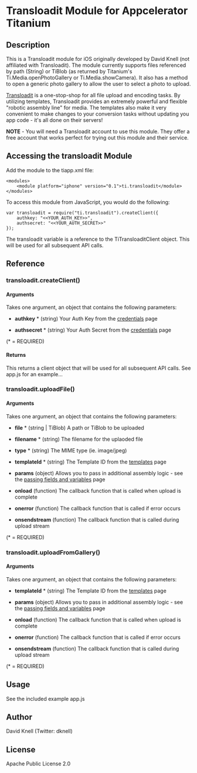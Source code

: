 # Transloadit Module for Appcelerator Titanium

## Description

This is a Transloadit module for iOS originally developed by David Knell (not affiliated with Transloadit). The 
module currently supports files referenced by path (String) or TiBlob (as returned by Titanium's 
Ti.Media.openPhotoGallery or Ti.Media.showCamera). It also has a method to open a generic photo gallery 
to allow the user to select a photo to upload.

[Transloadit](http://www.transloadit.com/) is a one-stop-shop for all file upload and encoding tasks. By utilizing 
templates, Transloadit provides an extremely powerful and flexible "robotic assembly line" for media. The templates 
also make it very convenient to make changes to your conversion tasks without updating you app code - it's all done 
on their servers!

**NOTE** - You will need a Transloadit account to use this module. They offer a free account that works perfect for
trying out this module and their service.

## Accessing the transloadit Module

Add the module to the tiapp.xml file:

	<modules>
        <module platform="iphone" version="0.1">ti.transloadit</module>
    </modules>

To access this module from JavaScript, you would do the following:

	var transloadit = require("ti.transloadit").createClient({
		authkey: "<<YOUR_AUTH_KEY>>",
		authsecret: "<<YOUR_AUTH_SECRET>>"
	});

The transloadit variable is a reference to the TiTransloaditClient object. This will be used for all subsequent API calls.

## Reference

### transloadit.createClient()

#### Arguments

Takes one argument, an object that contains the following parameters:

* **authkey** *			(string) Your Auth Key from the [credentials](https://transloadit.com/accounts/credentials) page

* **authsecret** *		(string) Your Auth Secret from the [credentials](https://transloadit.com/accounts/credentials) page
	
(* = REQUIRED)

#### Returns

This returns a client object that will be used for all subsequent API calls. See app.js for an example...
	
### transloadit.uploadFile()

#### Arguments

Takes one argument, an object that contains the following parameters:

* **file** *			(string | TiBlob) A path or TiBlob to be uploaded

* **filename** *		(string) The filename for the uplaoded file

* **type** *			(string) The MIME type (ie. image/jpeg)

* **templateId** *		(string) The Template ID from the [templates](https://transloadit.com/templates) page

* **params** 			(object) Allows you to pass in additional assembly logic - see the [passing fields and variables](https://transloadit.com/docs/passing-fields-and-variables-into-templates) page

* **onload** 			(function) The callback function that is called when upload is complete

* **onerror** 			(function) The callback function that is called if error occurs

* **onsendstream** 		(function) The callback function that is called during upload stream

(* = REQUIRED)

### transloadit.uploadFromGallery()

#### Arguments

Takes one argument, an object that contains the following parameters:

* **templateId** *		(string) The Template ID from the [templates](https://transloadit.com/templates) page

* **params** 			(object) Allows you to pass in additional assembly logic - see the [passing fields and variables](https://transloadit.com/docs/passing-fields-and-variables-into-templates) page

* **onload** 			(function) The callback function that is called when upload is complete

* **onerror** 			(function) The callback function that is called if error occurs

* **onsendstream** 		(function) The callback function that is called during upload stream

(* = REQUIRED)

## Usage

See the included example app.js

## Author

David Knell (Twitter: dknell)

## License

Apache Public License 2.0
